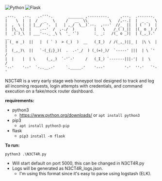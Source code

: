 ![Python](https://img.shields.io/badge/python-3670A0?style=for-the-badge&logo=python&logoColor=ffdd54) ![Flask](https://img.shields.io/badge/flask-%23000.svg?style=for-the-badge&logo=flask&logoColor=white) 


```
,---.   .--.   .-'''-.       _______ ,---------.     ,---.  .-------.     
|    \  |  |  /   _   \     /   __  \\          \   /,--.|  |  _ _   \    
|  ,  \ |  | |__/` '.  |   | ,_/  \__)`--.  ,---'  //_  ||  | ( ' )  |    
|  |\_ \|  |    .--'  /  ,-./  )         |   \    /_( )_||  |(_ o _) /    
|  _( )_\  | ___'--._ _\ \  '_ '`)       :_ _:   /(_ o _)|  | (_,_).' __  
| (_ o _)  ||   |  ( ` )  > (_)  )  __   (_I_)  / /(_,_)||_ |  |\ \  |  | 
|  (_,_)\  ||   `-(_{;}_)(  .  .-'_/  ) (_(=)_)/  `-----' |||  | \ `'   / 
|  |    |  | \     (_,_)  `-'`-'     /   (_I_) `-------|||-'|  |  \    /  
'--'    '--'  `-..__.-'     `._____.'    '---'         '-'  ''-'   `'-'  
```

N3CT4R is a very early stage web honeypot tool designed to track and log all incoming requests, login attempts with credentials, and command execution on a fake/mock router dashboard.

**requirements:**
- python3
    - https://www.python.org/downloads/ or `apt install python3`
- pip3
    - `apt install python3-pip`
- flask
    - `pip3 install -m flask`

**To run:**
```
python3 .\N3CT4R.py
```
- Will start default on port 5000, this can be changed in N3CT4R.py
- Logs will be generated as N3CT4R_logs.json. 
    - I'm using this format since it's easy to parse using logstash (ELK).